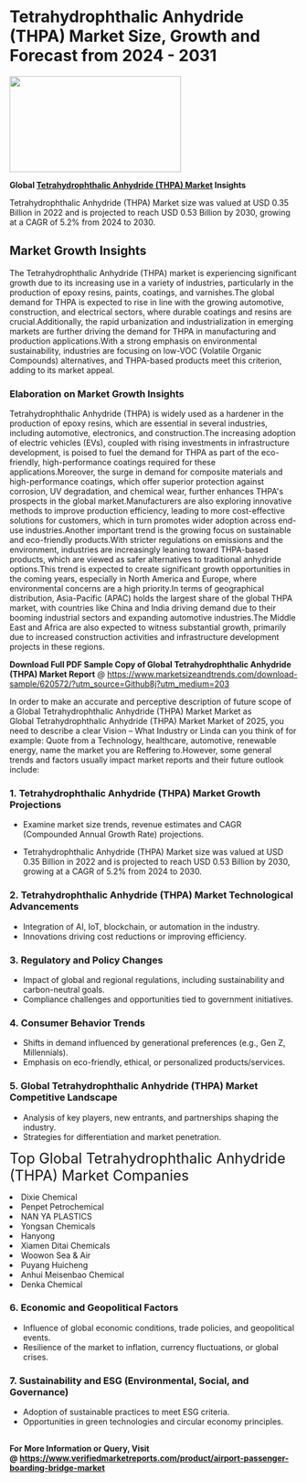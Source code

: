 <H1>Tetrahydrophthalic Anhydride (THPA) Market Size, Growth and Forecast from 2024 - 2031</H1><img class="aligncenter size-medium wp-image-584254" src="https://thirdeyenews.in/wp-content/uploads/2024/09/Global-Market-Research-300x168.jpeg" alt="" width="300" height="168" /><p><strong>Global&nbsp;<a href="https://www.marketsizeandtrends.com/download-sample/620572/?utm_source=Github8j?utm_medium=203">Tetrahydrophthalic Anhydride (THPA) Market</a> Insights</strong></p><p>Tetrahydrophthalic Anhydride (THPA) Market size was valued at USD 0.35 Billion in 2022 and is projected to reach USD 0.53 Billion by 2030, growing at a CAGR of 5.2% from 2024 to 2030.</p><p><h2>Market Growth Insights</h2> The Tetrahydrophthalic Anhydride (THPA) market is experiencing significant growth due to its increasing use in a variety of industries, particularly in the production of epoxy resins, paints, coatings, and varnishes.The global demand for THPA is expected to rise in line with the growing automotive, construction, and electrical sectors, where durable coatings and resins are crucial.Additionally, the rapid urbanization and industrialization in emerging markets are further driving the demand for THPA in manufacturing and production applications.With a strong emphasis on environmental sustainability, industries are focusing on low-VOC (Volatile Organic Compounds) alternatives, and THPA-based products meet this criterion, adding to its market appeal. <h3>Elaboration on Market Growth Insights</h3> Tetrahydrophthalic Anhydride (THPA) is widely used as a hardener in the production of epoxy resins, which are essential in several industries, including automotive, electronics, and construction.The increasing adoption of electric vehicles (EVs), coupled with rising investments in infrastructure development, is poised to fuel the demand for THPA as part of the eco-friendly, high-performance coatings required for these applications.Moreover, the surge in demand for composite materials and high-performance coatings, which offer superior protection against corrosion, UV degradation, and chemical wear, further enhances THPA's prospects in the global market.Manufacturers are also exploring innovative methods to improve production efficiency, leading to more cost-effective solutions for customers, which in turn promotes wider adoption across end-use industries.Another important trend is the growing focus on sustainable and eco-friendly products.With stricter regulations on emissions and the environment, industries are increasingly leaning toward THPA-based products, which are viewed as safer alternatives to traditional anhydride options.This trend is expected to create significant growth opportunities in the coming years, especially in North America and Europe, where environmental concerns are a high priority.In terms of geographical distribution, Asia-Pacific (APAC) holds the largest share of the global THPA market, with countries like China and India driving demand due to their booming industrial sectors and expanding automotive industries.The Middle East and Africa are also expected to witness substantial growth, primarily due to increased construction activities and infrastructure development projects in these regions.</p><p><span class=""><strong>Download Full PDF Sample Copy of Global Tetrahydrophthalic Anhydride (THPA) Market Report</strong> @ <a href="https://www.marketsizeandtrends.com/download-sample/620572/?utm_source=Github8j?utm_medium=203" target="_blank">https://www.marketsizeandtrends.com/download-sample/620572/?utm_source=Github8j?utm_medium=203</a></span></p><p>In order to make an accurate and perceptive description of future scope of a Global&nbsp;Tetrahydrophthalic Anhydride (THPA) Market Market as Global&nbsp;Tetrahydrophthalic Anhydride (THPA) Market Market of 2025, you need to describe a clear Vision &ndash; What Industry or Linda can you think of for example: Quote from a Technology, healthcare, automotive, renewable energy, name the market you are Reffering to.However, some general trends and factors usually impact market reports and their future outlook include:</p><h3>1.&nbsp;<strong>Tetrahydrophthalic Anhydride (THPA) Market Growth Projections</strong></h3><ul><li>Examine market size trends, revenue estimates and CAGR (Compounded Annual Growth Rate) projections.</li><li><p>Tetrahydrophthalic Anhydride (THPA) Market size was valued at USD 0.35 Billion in 2022 and is projected to reach USD 0.53 Billion by 2030, growing at a CAGR of 5.2% from 2024 to 2030.</p></li></ul><h3>2.&nbsp;<strong>Tetrahydrophthalic Anhydride (THPA) Market Technological Advancements</strong></h3><ul><li>Integration of AI, IoT, blockchain, or automation in the industry.</li><li>Innovations driving cost reductions or improving efficiency.</li></ul><h3>3.&nbsp;<strong>Regulatory and Policy Changes</strong></h3><ul><li>Impact of global and regional regulations, including sustainability and carbon-neutral goals.</li><li>Compliance challenges and opportunities tied to government initiatives.</li></ul><h3>4.&nbsp;<strong>Consumer Behavior Trends</strong></h3><ul><li>Shifts in demand influenced by generational preferences (e.g., Gen Z, Millennials).</li><li>Emphasis on eco-friendly, ethical, or personalized products/services.</li></ul><h3>5.&nbsp;<strong>Global Tetrahydrophthalic Anhydride (THPA) Market Competitive Landscape</strong></h3><ul><li>Analysis of key players, new entrants, and partnerships shaping the industry.</li><li>Strategies for differentiation and market penetration.</li></ul><p data-pm-slice="1 1 []"><span style="color: inherit; font-family: inherit; font-size: 25px;">Top Global Tetrahydrophthalic Anhydride (THPA) Market Companies</span></p><div class="" data-test-id=""><p><li>Dixie Chemical</li><li> Penpet Petrochemical</li><li> NAN YA PLASTICS</li><li> Yongsan Chemicals</li><li> Hanyong</li><li> Xiamen Ditai Chemicals</li><li> Woowon Sea & Air</li><li> Puyang Huicheng</li><li> Anhui Meisenbao Chemical</li><li> Denka Chemical</li></p></div><h3>6.&nbsp;<strong>Economic and Geopolitical Factors</strong></h3><ul><li>Influence of global economic conditions, trade policies, and geopolitical events.</li><li>Resilience of the market to inflation, currency fluctuations, or global crises.</li></ul><h3>7.&nbsp;<strong>Sustainability and ESG (Environmental, Social, and Governance)</strong></h3><ul><li>Adoption of sustainable practices to meet ESG criteria.</li><li>Opportunities in green technologies and circular economy principles.</li></ul><h2><strong style="font-size: 14px;">For More Information or Query, Visit @&nbsp;</strong><a style="background-color: #ffffff; font-size: 14px;" href="https://www.marketsizeandtrends.com/report/tetrahydrophthalic-anhydride-thpa-market/" target="_blank">https://www.verifiedmarketreports.com/product/airport-passenger-boarding-bridge-market</a></h2>